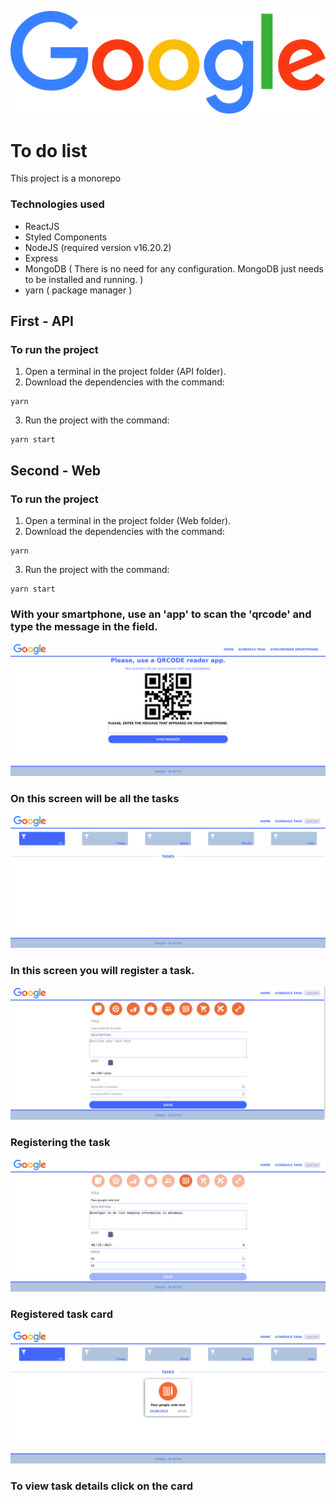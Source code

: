 ![banner](web/src/assets/logo.png)
# To do list
This project is a monorepo

### Technologies used
* ReactJS
* Styled Components
* NodeJS (required version v16.20.2)
* Express
* MongoDB ( There is no need for any configuration. MongoDB just needs to be installed and running. )
* yarn ( package manager )



## First - API


### To run the project
1. Open a terminal in the project folder (API folder).
2. Download the dependencies with the command: 
```
yarn
```
3. Run the project with the command:
```
yarn start
```

## Second - Web

### To run the project
1. Open a terminal in the project folder (Web folder).
2. Download the dependencies with the command:
```
yarn
```
3. Run the project with the command:
```
yarn start
```

### With your smartphone, use an 'app' to scan the 'qrcode' and type the message in the field.
![banner](web/src/img/img1.png)

### On this screen will be all the tasks
![banner](web/src/img/img2.png)

### In this screen you will register a task.
![banner](web/src/img/img3.png)

### Registering the task
![banner](web/src/img/img4.png)

### Registered task card
![banner](web/src/img/img5.png)

### To view task details click on the card

